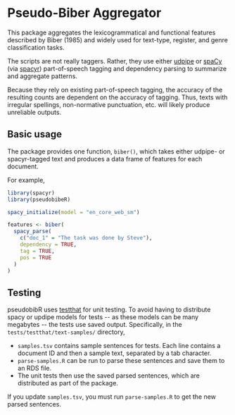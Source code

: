 # Pseudo-Biber Aggregator

This package aggregates the lexicogrammatical and functional features described
by Biber (1985) and widely used for text-type, register, and genre
classification tasks.

The scripts are not really taggers. Rather, they use either
[udpipe](https://bnosac.github.io/udpipe/en/) or [spaCy](https://spacy.io/) (via
[spacyr](https://spacyr.quanteda.io/index.html)) part-of-speech tagging and
dependency parsing to summarize and aggregate patterns.

Because they rely on existing part-of-speech tagging, the accuracy of the
resulting counts are dependent on the accuracy of tagging. Thus, texts with
irregular spellings, non-normative punctuation, etc. will likely produce
unreliable outputs.

## Basic usage

The package provides one function, `biber()`, which takes either udpipe- or
spacyr-tagged text and produces a data frame of features for each document.

For example,

```r
library(spacyr)
library(pseudobibeR)

spacy_initialize(model = "en_core_web_sm")

features <- biber(
  spacy_parse(
    c("doc_1" = "The task was done by Steve"),
    dependency = TRUE,
    tag = TRUE,
    pos = TRUE
  )
)
```

## Testing

pseudobibR uses [testthat](https://testthat.r-lib.org/) for unit testing. To
avoid having to distribute spacy or updipe models for tests -- as these models
can be many megabytes -- the tests use saved output. Specifically, in the
`tests/testthat/text-samples/` directory,

- `samples.tsv` contains sample sentences for tests. Each line contains a
  document ID and then a sample text, separated by a tab character.
- `parse-samples.R` can be run to parse these sentences and save them to an RDS
  file.
- The unit tests then use the saved parsed sentences, which are distributed as
  part of the package.

If you update `samples.tsv`, you must run `parse-samples.R` to get the new
parsed sentences.

